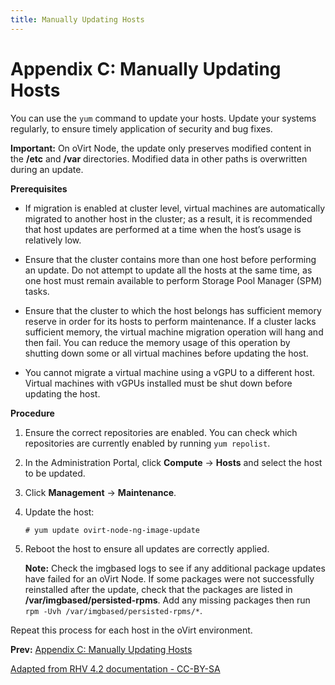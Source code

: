 ```yaml
---
title: Manually Updating Hosts
---
```


# Appendix C: Manually Updating Hosts

You can use the `yum` command to update your hosts. Update your systems regularly, to ensure timely application of security and bug fixes.

**Important:** On oVirt Node, the update only preserves modified content in the **/etc** and **/var** directories. Modified data in other paths is overwritten during an update.

**Prerequisites**

* If migration is enabled at cluster level, virtual machines are automatically migrated to another host in the cluster; as a result, it is recommended that host updates are performed at a time when the host’s usage is relatively low.

* Ensure that the cluster contains more than one host before performing an update. Do not attempt to update all the hosts at the same time, as one host must remain available to perform Storage Pool Manager (SPM) tasks.

* Ensure that the cluster to which the host belongs has sufficient memory reserve in order for its hosts to perform maintenance. If a cluster lacks sufficient memory, the virtual machine migration operation will hang and then fail. You can reduce the memory usage of this operation by shutting down some or all virtual machines before updating the host.

* You cannot migrate a virtual machine using a vGPU to a different host. Virtual machines with vGPUs installed must be shut down before updating the host.

**Procedure**

1. Ensure the correct repositories are enabled. You can check which repositories are currently enabled by running `yum repolist`.

2. In the Administration Portal, click **Compute** → **Hosts** and select the host to be updated.

3. Click **Management** → **Maintenance**.

4. Update the host:

       # yum update ovirt-node-ng-image-update


5. Reboot the host to ensure all updates are correctly applied.

    **Note:**  Check the imgbased logs to see if any additional package updates have failed for an oVirt Node. If some packages were not successfully reinstalled after the update, check that the packages are listed in **/var/imgbased/persisted-rpms**. Add any missing packages then run `rpm -Uvh /var/imgbased/persisted-rpms/*`.

Repeat this process for each host in the oVirt environment.

**Prev:** [Appendix C: Manually Updating Hosts](appe-Manually_Updating_Hosts)

[Adapted from RHV 4.2 documentation - CC-BY-SA](https://access.redhat.com/documentation/en-us/red_hat_virtualization/4.2/html/upgrade_guide/manually_updating_hosts_upgrade)
